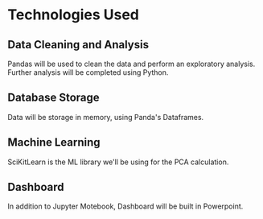 # Technologies Used
## Data Cleaning and Analysis
Pandas will be used to clean the data and perform an exploratory analysis. Further analysis will be completed using Python.

## Database Storage
Data will be storage in memory, using Panda's Dataframes.

## Machine Learning
SciKitLearn is the ML library we'll be using for the PCA calculation. 

## Dashboard
In addition to Jupyter Motebook, Dashboard will be built in Powerpoint.

